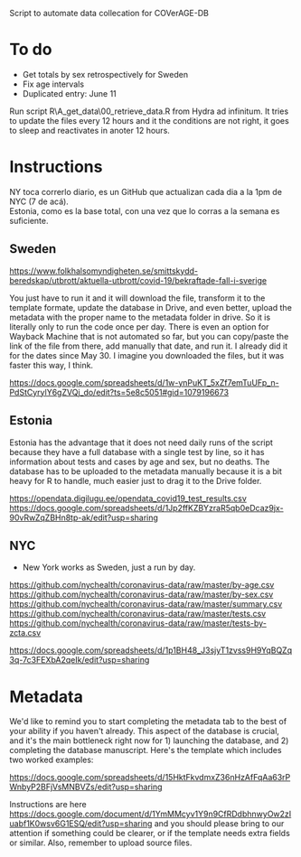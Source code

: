 Script to automate data collecation for COVerAGE-DB

# To do

- Get totals by sex retrospectively for Sweden
- Fix age intervals
- Duplicated entry: June 11

Run script R\A_get_data\00_retrieve_data.R from Hydra ad infinitum. 
It tries to update the files every 12 hours and it the conditions are not right, it goes to sleep and reactivates in anoter 12 hours.

# Instructions

NY toca correrlo diario, es un GitHub que actualizan cada dia a la 1pm de NYC (7 de acá).  
Estonia, como es la base total, con una vez que lo corras a la semana es suficiente. 

## Sweden
https://www.folkhalsomyndigheten.se/smittskydd-beredskap/utbrott/aktuella-utbrott/covid-19/bekraftade-fall-i-sverige

You just have to run it and it will download the file, transform it to the template formate, update the database in Drive, and even better, upload the metadata with the proper name to the metadata folder in drive. 
So it is literally only to run the code once per day. 
There is even an option for Wayback Machine that is not automated so far, but you can copy/paste the link of the file from there, add manually that date, and run it. I already did it for the dates since May 30. I imagine you downloaded the files, but it was faster this way, I think.

https://docs.google.com/spreadsheets/d/1w-ynPuKT_5xZf7emTuUFp_n-PdStCyrylY6gZVQj_do/edit?ts=5e8c5051#gid=1079196673

## Estonia

Estonia has the advantage that it does not need daily runs of the script because they have a full database with a single test by line, so it has information about tests and cases by age and sex, but no deaths. 
The database has to be uploaded to the metadata manually because it is a bit heavy for R to handle, much easier just to drag it to the Drive folder.

https://opendata.digilugu.ee/opendata_covid19_test_results.csv
https://docs.google.com/spreadsheets/d/1Jp2ffKZBYzraR5qb0eDcaz9jx-90vRwZqZBHn8tp-ak/edit?usp=sharing

## NYC

- New York works as Sweden, just a run by day.

https://github.com/nychealth/coronavirus-data/raw/master/by-age.csv
https://github.com/nychealth/coronavirus-data/raw/master/by-sex.csv
https://github.com/nychealth/coronavirus-data/raw/master/summary.csv
https://github.com/nychealth/coronavirus-data/raw/master/tests.csv
https://github.com/nychealth/coronavirus-data/raw/master/tests-by-zcta.csv

https://docs.google.com/spreadsheets/d/1p1BH48_J3sjyT1zvss9H9YqBQZq3q-7c3FEXbA2qeIk/edit?usp=sharing

# Metadata

We'd like to remind you to start completing the metadata tab to the best of your ability if you haven't already. 
This aspect of the database is crucial, and it's the main bottleneck right now for 1) launching the database, and 2) completing the database manuscript. Here's the template   which includes two worked examples:

https://docs.google.com/spreadsheets/d/15HktFkvdmxZ36nHzAfFqAa63rPWnbyP2BFjVsMNBVZs/edit?usp=sharing

Instructions are here https://docs.google.com/document/d/1YmMMcyv1Y9n9CfRDdbhnwyOw2zIuabf1K0wsv6G1ESQ/edit?usp=sharing and you should please bring to our attention if something could be clearer, or if the template needs extra fields or similar. 
Also, remember to upload source files.
